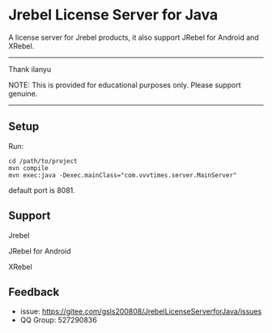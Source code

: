 # Jrebel License Server for Java

A license server for Jrebel products, it also support JRebel for Android and XRebel.

***
Thank ilanyu

NOTE: This is provided for educational purposes only. Please support genuine.
***
## Setup
Run:
```
cd /path/to/project
mvn compile 
mvn exec:java -Dexec.mainClass="com.vvvtimes.server.MainServer" 
```
default port is 8081.

## Support

Jrebel

JRebel for Android

XRebel

## Feedback

+ issue: https://gitee.com/gsls200808/JrebelLicenseServerforJava/issues
+ QQ Group: 527290836